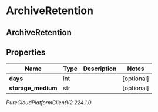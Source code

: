 # ArchiveRetention

## ArchiveRetention

## Properties

|Name | Type | Description | Notes|
|------------ | ------------- | ------------- | -------------|
| **days** | int |  | [optional] |
| **storage_medium** | str |  | [optional] |



_PureCloudPlatformClientV2 224.1.0_
